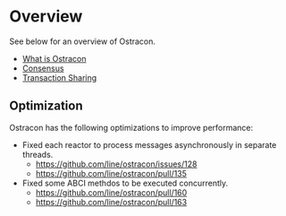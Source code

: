 # Overview

See below for an overview of Ostracon.

- [What is Ostracon](https://github.com/line/ostracon/blob/main/docs/en/01-overview.md)
- [Consensus](https://github.com/line/ostracon/blob/main/docs/en/02-consensus.md)
- [Transaction Sharing](https://github.com/line/ostracon/blob/main/docs/en/03-tx-sharing.md)

## Optimization

Ostracon has the following optimizations to improve performance:

- Fixed each reactor to process messages asynchronously in separate threads.
    - https://github.com/line/ostracon/issues/128
    - https://github.com/line/ostracon/pull/135
- Fixed some ABCI methdos to be executed concurrently.
    - https://github.com/line/ostracon/pull/160
    - https://github.com/line/ostracon/pull/163
